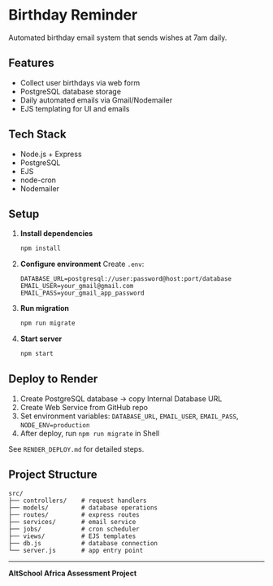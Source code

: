 # Birthday Reminder

Automated birthday email system that sends wishes at 7am daily.

## Features
- Collect user birthdays via web form
- PostgreSQL database storage
- Daily automated emails via Gmail/Nodemailer
- EJS templating for UI and emails

## Tech Stack
- Node.js + Express
- PostgreSQL
- EJS
- node-cron
- Nodemailer

## Setup

1. **Install dependencies**
   ```bash
   npm install
   ```

2. **Configure environment**
   Create `.env`:
   ```
   DATABASE_URL=postgresql://user:password@host:port/database
   EMAIL_USER=your_gmail@gmail.com
   EMAIL_PASS=your_gmail_app_password
   ```

3. **Run migration**
   ```bash
   npm run migrate
   ```

4. **Start server**
   ```bash
   npm start
   ```

## Deploy to Render

1. Create PostgreSQL database → copy Internal Database URL
2. Create Web Service from GitHub repo
3. Set environment variables: `DATABASE_URL`, `EMAIL_USER`, `EMAIL_PASS`, `NODE_ENV=production`
4. After deploy, run `npm run migrate` in Shell

See `RENDER_DEPLOY.md` for detailed steps.

## Project Structure
```
src/
├── controllers/    # request handlers
├── models/         # database operations
├── routes/         # express routes
├── services/       # email service
├── jobs/           # cron scheduler
├── views/          # EJS templates
├── db.js           # database connection
└── server.js       # app entry point
```

---

**AltSchool Africa Assessment Project**

